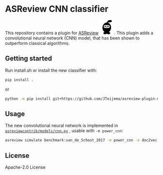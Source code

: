 # ASReview CNN classifier
This repository contains a plugin for [ASReview](https://github.com/asreview) ![logo](https://raw.githubusercontent.com/asreview/asreview-artwork/e2e6e5ea58a22077b116b9c3d2a15bc3fea585c7/SVGicons/IconELAS/ELASeyes24px24px.svg "ASReview"). This plugin adds a convolutional neural network (CNN) model, that has been shown to outperform classical algorithms.

## Getting started

Run install.sh or install the new classifier with:

```bash
pip install .
```

or

```bash
python -m pip install git+https://github.com/JTeijema/asreview-plugin-model-cnn-17-layer.git
```

## Usage
The new convolutional neural network is implemented in [`asreviewcontrib/models/cnn.py`](asreviewcontrib/models/cnn.py) , usable with `-m power_cnn`:
```bash
asreview simulate benchmark:van_de_Schoot_2017 -m power_cnn -e doc2vec
```


## License
Apache-2.0 License 
